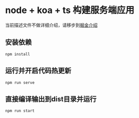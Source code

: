 # node + koa + ts 构建服务端应用

当前描述文件不做详细介绍，请移步到[掘金介绍](https://juejin.cn/post/6844903922767757320/)

## 安装依赖

```
npm install
```

## 运行并开启代码热更新

```
npm run serve
```

## 直接编译输出到dist目录并运行

```
npm run start
```
